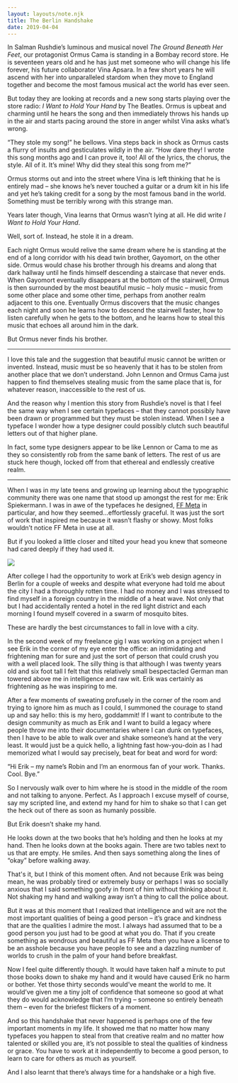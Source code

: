 ```yaml
---
layout: layouts/note.njk
title: The Berlin Handshake
date: 2019-04-04
---
```


In Salman Rushdie’s luminous and musical novel _The Ground Beneath Her Feet_, our protagonist Ormus Cama is standing in a Bombay record store. He is seventeen years old and he has just met someone who will change his life forever, his future collaborator Vina Apsara. In a few short years he will ascend with her into unparalleled stardom when they move to England together and become the most famous musical act the world has ever seen.

But today they are looking at records and a new song starts playing over the store radio: _I Want to Hold Your Hand_ by The Beatles. Ormus is upbeat and charming until he hears the song and then immediately throws his hands up in the air and starts pacing around the store in anger whilst Vina asks what’s wrong.

“They stole my song!” he bellows. Vina steps back in shock as Ormus casts a flurry of insults and gesticulates wildly in the air. “How dare they! I wrote this song months ago and I can prove it, too! All of the lyrics, the chorus, the style. All of it. It’s mine! Why did they steal this song from me?”

Ormus storms out and into the street where Vina is left thinking that he is entirely mad – she knows he’s never touched a guitar or a drum kit in his life and yet he’s taking credit for a song by the most famous band in the world. Something must be terribly wrong with this strange man.

Years later though, Vina learns that Ormus wasn’t lying at all. He did write _I Want to Hold Your Hand_.

Well, sort of. Instead, he stole it in a dream.

Each night Ormus would relive the same dream where he is standing at the end of a long corridor with his dead twin brother, Gayomort, on the other side. Ormus would chase his brother through his dreams and along that dark hallway until he finds himself descending a staircase that never ends. When Gayomort eventually disappears at the bottom of the stairwell, Ormus is then surrounded by the most beautiful music – holy music – music from some other place and some other time, perhaps from another realm adjacent to this one. Eventually Ormus discovers that the music changes each night and soon he learns how to descend the stairwell faster, how to listen carefully when he gets to the bottom, and he learns how to steal this music that echoes all around him in the dark.

But Ormus never finds his brother.

---

I love this tale and the suggestion that beautiful music cannot be written or invented. Instead, music must be so heavenly that it has to be stolen from another place that we don’t understand. John Lennon and Ormus Cama just happen to find themselves stealing music from the same place that is, for whatever reason, inaccessible to the rest of us.

And the reason why I mention this story from Rushdie’s novel is that I feel the same way when I see certain typefaces – that they cannot possibly have been drawn or programmed but they must be stolen instead. When I see a typeface I wonder how a type designer could possibly clutch such beautiful letters out of that higher plane.

In fact, some type designers appear to be like Lennon or Cama to me as they so consistently rob from the same bank of letters. The rest of us are stuck here though, locked off from that ethereal and endlessly creative realm.

---

When I was in my late teens and growing up learning about the typographic community there was one name that stood up amongst the rest for me: Erik Spiekermann. I was in awe of the typefaces he designed, [FF Meta](https://fonts.adobe.com/fonts/ff-meta#fonts-section) in particular, and how they seemed...effortlessly graceful. It was just the sort of work that inspired me because it wasn’t flashy or showy. Most folks wouldn’t notice FF Meta in use at all.

But if you looked a little closer and tilted your head you knew that someone had cared deeply if they had used it.

![](https://buttondown.s3.us-west-2.amazonaws.com/images/b2476df6-9087-4f29-a5ba-84b173562606.png)

After college I had the opportunity to work at Erik’s web design agency in Berlin for a couple of weeks and despite what everyone had told me about the city I had a thoroughly rotten time. I had no money and I was stressed to find myself in a foreign country in the middle of a heat wave. Not only that but I had accidentally rented a hotel in the red light district and each morning I found myself covered in a swarm of mosquito bites.

These are hardly the best circumstances to fall in love with a city.

In the second week of my freelance gig I was working on a project when I see Erik in the corner of my eye enter the office: an intimidating and frightening man for sure and just the sort of person that could crush you with a well placed look. The silly thing is that although I was twenty years old and six foot tall I felt that this relatively small bespectacled German man towered above me in intelligence and raw wit. Erik was certainly as frightening as he was inspiring to me.

After a few moments of sweating profusely in the corner of the room and trying to ignore him as much as I could, I summoned the courage to stand up and say hello: this is my hero, goddammit! If I want to contribute to the design community as much as Erik and I want to build a legacy where people throw me into their documentaries where I can dunk on typefaces, then I have to be able to walk over and shake someone’s hand at the very least. It would just be a quick hello, a lightning fast how-you-doin as I had memorized what I would say precisely, beat for beat and word for word:

“Hi Erik – my name’s Robin and I’m an enormous fan of your work. Thanks. Cool. Bye.”

So I nervously walk over to him where he is stood in the middle of the room and not talking to anyone. Perfect. As I approach I excuse myself of course, say my scripted line, and extend my hand for him to shake so that I can get the heck out of there as soon as humanly possible.

But Erik doesn’t shake my hand.

He looks down at the two books that he’s holding and then he looks at my hand. Then he looks down at the books again. There are two tables next to us that are empty. He smiles. And then says something along the lines of “okay” before walking away.

That's it, but I think of this moment often. And not because Erik was being mean, he was probably tired or extremely busy or perhaps I was so socially anxious that I said something goofy in front of him without thinking about it. Not shaking my hand and walking away isn’t a thing to call the police about.

But it was at this moment that I realized that intelligence and wit are not the most important qualities of being a good person – it’s grace and kindness that are the qualities I admire the most. I always had assumed that to be a good person you just had to be good at what you do. That if you create something as wondrous and beautiful as FF Meta then you have a license to be an asshole because you have people to see and a dazzling number of worlds to crush in the palm of your hand before breakfast.

Now I feel quite differently though. It would have taken half a minute to put those books down to shake my hand and it would have caused Erik no harm or bother. Yet those thirty seconds would’ve meant the world to me. It would’ve given me a tiny jolt of confidence that someone so good at what they do would acknowledge that I’m trying – someone so entirely beneath them – even for the briefest flickers of a moment.

And so this handshake that never happened is perhaps one of the few important moments in my life. It showed me that no matter how many typefaces you happen to steal from that creative realm and no matter how talented or skilled you are, it’s not possible to steal the qualities of kindness or grace. You have to work at it independently to become a good person, to learn to care for others as much as yourself.

And I also learnt that there’s always time for a handshake or a high five.
